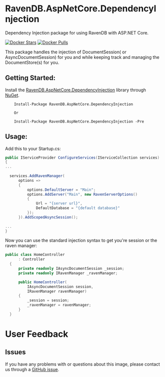 # RavenDB.AspNetCore.DependencyInjection
Dependency Injection package for using RavenDB with ASP.NET Core.

[![Docker Stars](https://img.shields.io/nuget/v/RavenDB.AspNetCore.DependencyInjection.svg?style=flat)](https://www.nuget.org/packages/RavenDB.AspNetCore.DependencyInjection/)
[![Docker Pulls](https://img.shields.io/nuget/vpre/RavenDB.AspNetCore.DependencyInjection.svg?style=flat)](https://www.nuget.org/packages/RavenDB.AspNetCore.DependencyInjection/)

This package handles the injection of DocumentSession( or AsyncDocumentSession) for you and while keeping track and managing the DocumentStore(s) for you.

## Getting Started:
Install the [RavenDB.AspNetCore.DependencyInjection](https://www.nuget.org/packages/RavenDB.AspNetCore.DependencyInjection) library through [NuGet](https://nuget.org).
```
    Install-Package RavenDB.AspNetCore.DependencyInjection
    
    Or
    
    Install-Package RavenDB.AspNetCore.DependencyInjection -Pre
```    

## Usage:   
Add this to your Startup.cs:
```csharp
public IServiceProvider ConfigureServices(IServiceCollection services)
{
...
	
  services.AddRavenManager(
      options =>
      {
          options.DefaultServer = "Main";
          options.AddServer("Main", new RavenServerOptions()
          {
              Url = "{server url}",
              DefaultDatabase = "{default database}"
          });
      }).AddScopedAsyncSession();
	
...
}
```

Now you can use the standard injection syntax to get you're session or the raven manager:
```csharp
public class HomeController
      : Controller
  {
      private readonly IAsyncDocumentSession _session;
      private readonly IRavenManager _ravenManager;

      public HomeController(
          IAsyncDocumentSession session,
          IRavenManager ravenManager)
      {
          _session = session;
          _ravenManager = ravenManager;
      }
  }
```

# User Feedback

## Issues

If you have any problems with or questions about this image, please contact us through a [GitHub issue](https://github.com/FriendlyAgent/RavenDB.AspNetCore.DependencyInjection/issues).